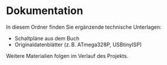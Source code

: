 # Dokumentation

In diesem Ordner finden Sie ergänzende technische Unterlagen:

- Schaltpläne aus dem Buch
- Originaldatenblätter (z. B. ATmega328P, USBtinyISP)

Weitere Materialien folgen im Verlauf des Projekts.
